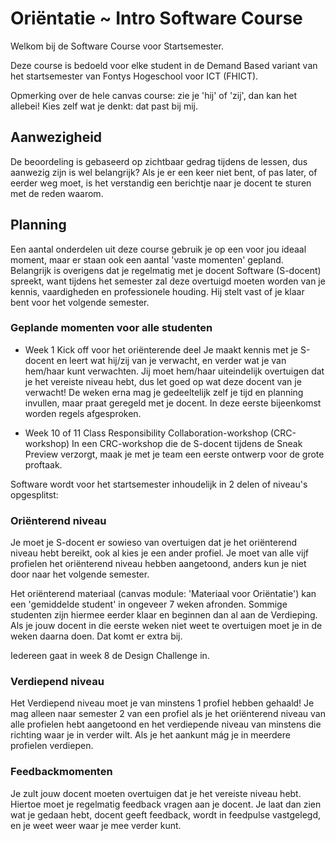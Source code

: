 # Oriëntatie ~ Intro Software Course
Welkom bij de Software Course voor Startsemester.

Deze course is bedoeld voor elke student in de Demand Based variant van het startsemester van Fontys Hogeschool voor ICT (FHICT).

Opmerking over de hele canvas course: zie je 'hij' of 'zij', dan kan het allebei! Kies zelf wat je denkt: dat past bij mij.

## Aanwezigheid
De beoordeling is gebaseerd op zichtbaar gedrag tijdens de lessen, dus aanwezig zijn is wel belangrijk? Als je er een keer niet bent, of pas later, of eerder weg moet, is het verstandig een berichtje naar je docent te sturen met de reden waarom. 


## Planning
Een aantal onderdelen uit deze course gebruik je op een voor jou ideaal moment, maar er staan ook een aantal 'vaste  momenten' gepland. Belangrijk is overigens dat je regelmatig met je docent Software (S-docent) spreekt,
want tijdens het semester zal deze overtuigd moeten worden van je kennis, vaardigheden en professionele houding. Hij stelt vast of je klaar bent voor het volgende semester.


### Geplande momenten voor alle studenten

- Week 1 Kick off voor het oriënterende deel
Je maakt kennis met je S-docent en leert wat hij/zij van je verwacht, en verder wat je van hem/haar kunt verwachten. Jij moet hem/haar uiteindelijk overtuigen dat je het vereiste niveau hebt, dus let goed op wat deze docent van je verwacht! De weken erna mag je gedeeltelijk zelf je tijd en planning invullen, maar praat geregeld met je docent. In deze eerste bijeenkomst worden regels afgesproken.

- Week 10 of 11 Class Responsibility Collaboration-workshop (CRC-workshop)
In een CRC-workshop die de S-docent tijdens de Sneak Preview verzorgt, maak je met je team een eerste ontwerp voor de grote proftaak.


Software wordt voor het startsemester inhoudelijk in 2 delen of niveau's opgesplitst:  

### Oriënterend niveau

Je moet je S-docent er sowieso van overtuigen dat je het oriënterend niveau hebt bereikt, ook al kies je een ander profiel.
Je moet van alle vijf profielen het oriënterend niveau hebben aangetoond, anders kun je niet door naar het volgende semester.

Het oriënterend materiaal (canvas module: 'Materiaal voor Oriëntatie') kan een 'gemiddelde student' in ongeveer 7 weken afronden. Sommige studenten zijn hiermee eerder klaar en beginnen dan al aan de Verdieping. Als je jouw docent in die eerste weken niet weet te overtuigen moet je in de weken daarna doen. Dat komt er extra bij.

Iedereen gaat in week 8 de Design Challenge in.


### Verdiepend niveau

Het Verdiepend niveau moet je van minstens 1 profiel hebben gehaald! Je mag alleen naar semester 2 van een profiel als je het oriënterend niveau van alle profielen hebt aangetoond en het verdiepende niveau van minstens die richting waar je in verder wilt. Als je het aankunt mág je in meerdere profielen verdiepen.


### Feedbackmomenten

Je zult jouw docent moeten overtuigen dat je het vereiste niveau hebt. Hiertoe moet je regelmatig feedback vragen aan je docent.
Je laat dan zien wat je gedaan hebt, docent geeft feedback, wordt in feedpulse vastgelegd,
en je weet weer waar je mee verder kunt.
